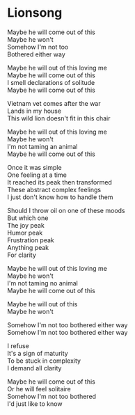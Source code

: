 # Lionsong  

Maybe he will come out of this  
Maybe he won't  
Somehow I'm not too  
Bothered either way  

Maybe he will out of this loving me  
Maybe he will come out of this  
I smell declarations of solitude  
Maybe he will come out of this  

Vietnam vet comes after the war  
Lands in my house  
This wild lion doesn't fit in this chair  

Maybe he will out of this loving me  
Maybe he won't  
I'm not taming an animal  
Maybe he will come out of this  

Once it was simple  
One feeling at a time  
It reached its peak then transformed  
These abstract complex feelings  
I just don't know how to handle them  

Should I throw oil on one of these moods  
But which one  
The joy peak  
Humor peak  
Frustration peak  
Anything peak  
For clarity  

Maybe he will out of this loving me  
Maybe he won't  
I'm not taming no animal  
Maybe he will come out of this  

Maybe he will out of this  
Maybe he won't  

Somehow I'm not too bothered either way  
Somehow I'm not too bothered either way  

I refuse  
It's a sign of maturity  
To be stuck in complexity  
I demand all clarity  

Maybe he will come out of this  
Or he will feel solitaire  
Somehow I'm not too bothered  
I'd just like to know  
